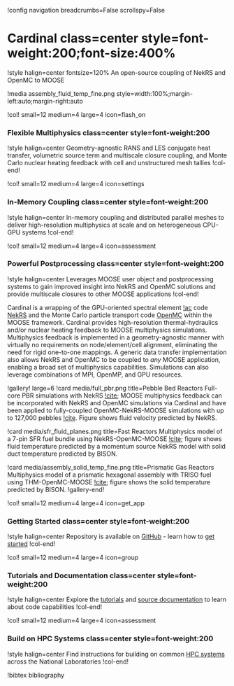 !config navigation breadcrumbs=False scrollspy=False

# Cardinal class=center style=font-weight:200;font-size:400%

!style halign=center fontsize=120%
An open-source coupling of NekRS and OpenMC to MOOSE

!media assembly_fluid_temp_fine.png
  style=width:100%;margin-left:auto;margin-right:auto

!col! small=12 medium=4 large=4 icon=flash_on

### Flexible Multiphysics class=center style=font-weight:200

!style halign=center
Geometry-agnostic RANS and LES conjugate heat transfer,
volumetric source term and multiscale closure coupling, and Monte Carlo nuclear
heating feedback with cell and unstructured mesh tallies
!col-end!

!col! small=12 medium=4 large=4 icon=settings

### In-Memory Coupling class=center style=font-weight:200

!style halign=center
In-memory coupling and distributed parallel meshes
to deliver high-resolution multiphysics at scale
and on heterogeneous CPU-GPU systems
!col-end!

!col! small=12 medium=4 large=4 icon=assessment

### Powerful Postprocessing class=center style=font-weight:200

!style halign=center
Leverages MOOSE user object and postprocessing systems to gain improved
insight into NekRS and OpenMC solutions and provide multiscale closures
to other MOOSE applications
!col-end!

Cardinal is a wrapping of the GPU-oriented spectral element [!ac](CFD) code
[NekRS](https://github.com/Nek5000/NekRS) and the Monte Carlo particle
transport code [OpenMC](https://github.com/openmc-dev/openmc) within the
MOOSE framework. Cardinal provides high-resolution
thermal-hydraulics and/or nuclear heating feedback to MOOSE multiphysics
simulations. Multiphysics feedback is implemented in a geometry-agnostic manner
with virtually no requirements on node/element/cell alignment, eliminating
the need for rigid one-to-one mappings. A generic data transfer implementation
also allows NekRS and OpenMC to be coupled to *any* MOOSE application, enabling
a broad set of multiphysics capabilities. Simulations can also leverage combinations
of MPI, OpenMP, and GPU resources.

!gallery! large=6
!card media/full_pbr.png title=Pebble Bed Reactors
Full-core PBR simulations with NekRS [!cite](lan); MOOSE multiphysics feedback can be incorporated with NekRS and OpenMC simulations via Cardinal and have been applied to fully-coupled OpenMC-NekRS-MOOSE simulations with up to 127,000 pebbles [!cite](fischer_2021). Figure shows fluid velocity predicted by NekRS.

!card media/sfr_fluid_planes.png title=Fast Reactors
Multiphysics model of a 7-pin SFR fuel bundle using NekRS-OpenMC-MOOSE [!cite](novak2022); figure shows fluid temperature predicted by a momentum source NekRS model with solid duct temperature predicted by BISON.

!card media/assembly_solid_temp_fine.png title=Prismatic Gas Reactors
Multiphysics model of a prismatic hexagonal assembly with TRISO fuel using THM-OpenMC-MOOSE [!cite](novak_2021c); figure shows the solid temperature predicted by BISON.
!gallery-end!


!col! small=12 medium=4 large=4 icon=get_app

### Getting Started class=center style=font-weight:200

!style halign=center
Repository is available on [GitHub](https://github.com/neams-th-coe/cardinal) -
learn how to [get started](start.md)
!col-end!

!col! small=12 medium=4 large=4 icon=group

### Tutorials and Documentation class=center style=font-weight:200

!style halign=center
Explore the [tutorials](tutorials/index.md) and [source documentation](source/index.md)
to learn about code capabilities
!col-end!

!col! small=12 medium=4 large=4 icon=assessment

### Build on HPC Systems class=center style=font-weight:200

!style halign=center
Find instructions for building on common
[HPC systems](hpc.md) across the National Laboratories
!col-end!



!bibtex bibliography
